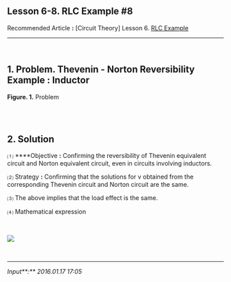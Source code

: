 ## **Lesson 6-8. RLC Example #8**

Recommended Article **:** [Circuit Theory] Lesson 6. [RLC Example](https://jb243.github.io/pages/23)

---

<br>

## 1\. Problem. Thevenin - Norton Reversibility Example **:** Inductor

**Figure. 1.** Problem

<br>

<br>

## **2\. Solution**

 ⑴ ****Objective **:** Confirming the reversibility of Thevenin equivalent circuit and Norton equivalent circuit, even in circuits involving inductors.

 ⑵ Strategy **:** Confirming that the solutions for v obtained from the corresponding Thevenin circuit and Norton circuit are the same.

 ⑶ The above implies that the load effect is the same.

 ⑷ Mathematical expression

<br>

**![](https://t1.daumcdn.net/cfile/tistory/99E9543E5DAC0D9218)**

<br>

---

_Input**:** 2016.01.17 17:05_
